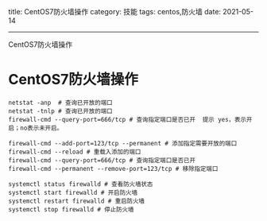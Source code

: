 title: CentOS7防火墙操作
category: 技能
tags: centos,防火墙
date: 2021-05-14

---

CentOS7防火墙操作

<!--more-->

# CentOS7防火墙操作

```shell
netstat -anp  # 查询已开放的端口
netstat -tnlp # 查询已开放的端口
firewall-cmd --query-port=666/tcp # 查询指定端口是否已开  提示 yes，表示开启；no表示未开启。

firewall-cmd --add-port=123/tcp --permanent # 添加指定需要开放的端口
firewall-cmd --reload # 重载入添加的端口
firewall-cmd --query-port=666/tcp # 查询指定端口是否已开
firewall-cmd --permanent --remove-port=123/tcp # 移除指定端口

systemctl status firewalld # 查看防火墙状态
systemctl start firewalld # 开启防火墙
systemctl restart firewalld # 重启防火墙
systemctl stop firewalld # 停止防火墙

```



